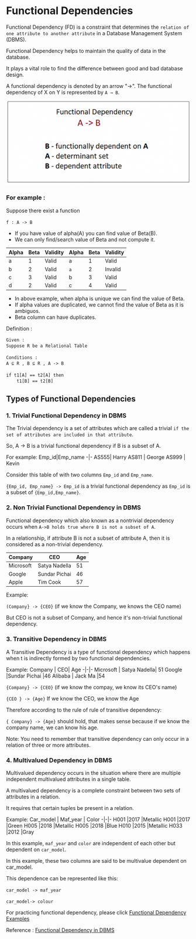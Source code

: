 # Functional Dependencies

Functional Dependency (FD) is a constraint that determines the `relation of one attribute to another attribute` in a Database Management System (DBMS). 

Functional Dependency helps to maintain the quality of data in the database. 

It plays a vital role to find the difference between good and bad database design.

A functional dependency is denoted by an arrow "→". The functional dependency of X on Y is represented by `A → B`.

![functional dependency](/images/functional_dependencies.png)



### For example :

Suppose there exist a function

`f : A -> B`

* If you have value of alpha(A) you can find value of Beta(B).
* We can only find/search value of Beta and not compute it.

Alpha|Beta|Validity|Alpha|Beta|Validity
-|-|-|-|-|-
a|1|Valid|a|1|Valid
b|2|Valid|`a`|2|Invalid
c|3|Valid|b|3|Valid
d|2|Valid|c|4|Valid

* In above example, when alpha is unique we can find the value of Beta. 
* If alpha values are duplicated, we cannot find the value of Beta as it is ambiguos.
* Beta column can have duplicates.


Definition :
```
Given : 
Suppose R be a Relational Table 

Conditions : 
A ⊆ R , B ⊆ R , A -> B

if t1[A] == t2[A] then
    t1[B] == t2[B]

```



## Types of Functional Dependencies

### 1. Trivial Functional Dependency in DBMS

The Trivial dependency is a set of attributes which are called a trivial `if the set of attributes are included in that attribute`.

So, A -> B is a trivial functional dependency if B is a subset of A. 

For example:
Emp_id|Emp_name
-|-
AS555| 	Harry
AS811 |	George
AS999 |	Kevin

Consider this table of with two columns `Emp_id` and `Emp_name`.

`{Emp_id, Emp_name} -> Emp_id` is a trivial functional dependency as `Emp_id` is a subset of `{Emp_id,Emp_name}`.


### 2. Non Trivial Functional Dependency in DBMS

Functional dependency which also known as a nontrivial dependency occurs when `A->B holds true where B is not a subset of A`. 

In a relationship, if attribute B is not a subset of attribute A, then it is considered as a non-trivial dependency.

Company| 	CEO| 	Age
-|-|-
Microsoft| 	Satya Nadella| 	51
Google |Sundar Pichai|	46
Apple 	|Tim Cook 	|57

Example:

`(Company} -> {CEO}` (if we know the Company, we knows the CEO name)

But CEO is not a subset of Company, and hence it's non-trivial functional dependency. 

### 3. Transitive Dependency in DBMS

A Transitive Dependency is a type of functional dependency which happens when t is indirectly formed by two functional dependencies.

Example:
Company |	CEO| 	Age
-|-|-
Microsoft |	Satya Nadella| 	51
Google 	|Sundar Pichai 	|46
Alibaba |	Jack Ma 	|54


`{Company} -> {CEO}` (if we know the compay, we know its CEO's name)

`{CEO } -> {Age}` If we know the CEO, we know the Age

Therefore according to the rule of rule of transitive dependency:

`{ Company} -> {Age}` should hold, that makes sense because if we know the company name, we can know his age.

Note: You need to remember that transitive dependency can only occur in a relation of three or more attributes. 

### 4. Multivalued Dependency in DBMS

Multivalued dependency occurs in the situation where there are multiple independent multivalued attributes in a single table. 

A multivalued dependency is a complete constraint between two sets of attributes in a relation. 

It requires that certain tuples be present in a relation.

Example:
Car_model |	Maf_year | 	Color
-|-|-
H001 	|2017 	|Metallic
H001 	|2017 	|Green
H005 	|2018 	|Metallic
H005 	|2018 	|Blue
H010 	|2015 	|Metallic
H033 	|2012 	|Gray

In this example, `maf_year` and `color` are independent of each other but dependent on `car_model`. 

In this example, these two columns are said to be multivalue dependent on car_model.

This dependence can be represented like this:

`car_model -> maf_year`

`car_model-> colour` 

For practicing functional dependency, please click [Functional Dependency Examples](functional_dependencies_examples.md)

Reference : [Functional Dependency in DBMS](https://www.youtube.com/watch?v=wez3fXrjBAE&list=PLeNFpOhruv2iM5EFv04SH4d84AO9WD2bA)


